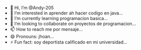 - 👋 Hi, I’m @Andy-205
- 👀 I’m interested in aprender ah hacer codigo en java...
- 🌱 I’m currently learning programacion basica...
- 💞️ I’m looking to collaborate on proyectos de programacion...
- 📫 How to reach me por mensaje...
- 😄 Pronouns: jhoan...
- ⚡ Fun fact: soy deportista calificado en mi universidad...

<!---
Andy-205/Andy-205 is a ✨ special ✨ repository because its `README.md` (this file) appears on your GitHub profile.
You can click the Preview link to take a look at your changes.
--->
